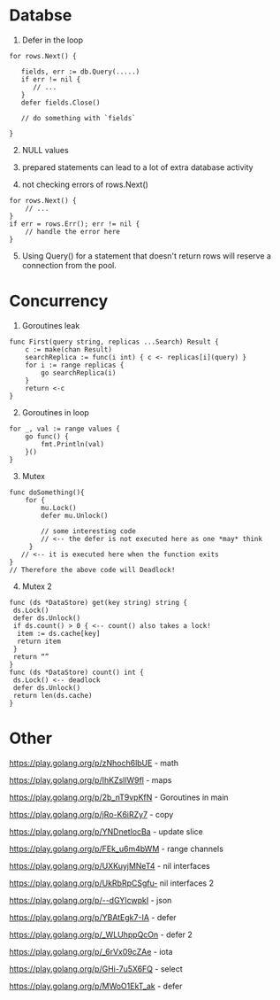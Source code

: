 # Databse

1. Defer in the loop
```
for rows.Next() {

   fields, err := db.Query(.....)
   if err != nil {
      // ...
   }
   defer fields.Close()

   // do something with `fields`

}
```

2. NULL values

3. prepared statements can lead to a lot of extra database activity

4. not checking errors of rows.Next()

```
for rows.Next() {
    // ...
}
if err = rows.Err(); err != nil {
    // handle the error here
}
```

5. Using Query() for a statement that doesn't return rows will reserve a connection from the pool.



# Concurrency 

1. Goroutines leak
```
func First(query string, replicas ...Search) Result {  
    c := make(chan Result)
    searchReplica := func(i int) { c <- replicas[i](query) }
    for i := range replicas {
        go searchReplica(i)
    }
    return <-c
}
```

2. Goroutines in loop
```
for _, val := range values {
	go func() {
		fmt.Println(val)
	}()
}
```

3. Mutex
```
func doSomething(){
    for {
        mu.Lock()
        defer mu.Unlock()
         
        // some interesting code
        // <-- the defer is not executed here as one *may* think
     }
   // <-- it is executed here when the function exits 
}
// Therefore the above code will Deadlock!
```

4. Mutex 2

```
func (ds *DataStore) get(key string) string {
 ds.Lock()
 defer ds.Unlock()
 if ds.count() > 0 { <-- count() also takes a lock!
  item := ds.cache[key]
  return item
 }
 return “”
}
func (ds *DataStore) count() int {
 ds.Lock() <-- deadlock
 defer ds.Unlock()
 return len(ds.cache)
}
```

# Other

https://play.golang.org/p/zNhoch6lbUE - math

https://play.golang.org/p/IhKZsllW9fl - maps

https://play.golang.org/p/2b_nT9vpKfN - Goroutines in main

https://play.golang.org/p/jRo-K6iRZy7 - copy

https://play.golang.org/p/YNDnetlocBa - update slice

https://play.golang.org/p/FEk_u6m4bWM - range channels

https://play.golang.org/p/UXKuyjMNeT4 - nil interfaces

https://play.golang.org/p/UkRbRpCSgfu- nil interfaces 2

https://play.golang.org/p/--dGYIcwpkI - json

https://play.golang.org/p/YBAtEgk7-IA - defer

https://play.golang.org/p/_WLUhppQcOn - defer 2

https://play.golang.org/p/_6rVx09cZAe - iota

https://play.golang.org/p/GHi-7u5X6FQ - select

https://play.golang.org/p/MWoO1EkT_ak - defer
